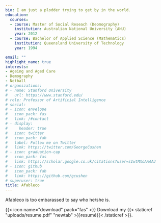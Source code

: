 ```yaml
---
bio: I am just a plodder trying to get by in the world.
education:
  courses:
  - course: Master of Social Reseach (Deomography)
    institution: Australian National University (ANU)
    year: 2012
  - course: Bachelor of Applied Science (Mathematics)
    institution: Queensland University of Technology
    year: 1994

email: ""
highlight_name: true
interests:
- Ageing and Aged Care
- Demography
- Netball
# organizations:
# - name: Stanford University
#   url: https://www.stanford.edu/
# role: Professor of Artificial Intelligence
# social:
# - icon: envelope
#   icon_pack: fas
#   link: /#contact
# - display:
#     header: true
#   icon: twitter
#   icon_pack: fab
#   label: Follow me on Twitter
#   link: https://twitter.com/GeorgeCushen
# - icon: graduation-cap
#   icon_pack: fas
#   link: https://scholar.google.co.uk/citations?user=sIwtMXoAAAAJ
# - icon: github
#   icon_pack: fab
#   link: https://github.com/gcushen
# superuser: true
title: Afableco
---
```


Afableco is too embarassed to say who he/she is.

{{< icon name="download" pack="fas" >}} Download my {{< staticref "uploads/resume.pdf" "newtab" >}}resumé{{< /staticref >}}.
